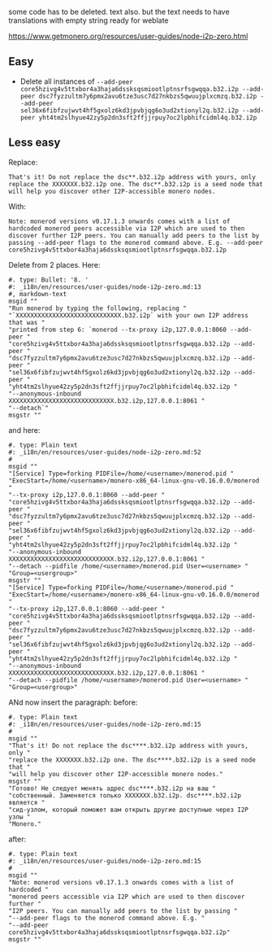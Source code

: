 some code has to be deleted. text also. but the text needs to have translations with empty string ready for weblate

https://www.getmonero.org/resources/user-guides/node-i2p-zero.html


## Easy

- Delete all instances of ` --add-peer core5hzivg4v5ttxbor4a3haja6dssksqsmiootlptnsrfsgwqqa.b32.i2p --add-peer dsc7fyzzultm7y6pmx2avu6tze3usc7d27nkbzs5qwuujplxcmzq.b32.i2p --add-peer sel36x6fibfzujwvt4hf5gxolz6kd3jpvbjqg6o3ud2xtionyl2q.b32.i2p --add-peer yht4tm2slhyue42zy5p2dn3sft2ffjjrpuy7oc2lpbhifcidml4q.b32.i2p `

## Less easy

Replace: 
```
That's it! Do not replace the dsc**.b32.i2p address with yours, only replace the XXXXXXX.b32.i2p one. The dsc**.b32.i2p is a seed node that will help you discover other I2P-accessible monero nodes.
```
With:
```
Note: monerod versions v0.17.1.3 onwards comes with a list of hardcoded monerod peers accessible via I2P which are used to then discover further I2P peers. You can manually add peers to the list by passing --add-peer flags to the monerod command above. E.g. --add-peer core5hzivg4v5ttxbor4a3haja6dssksqsmiootlptnsrfsgwqqa.b32.i2p
```
Delete from 2 places. Here:
```
#. type: Bullet: '8. '
#: _i18n/en/resources/user-guides/node-i2p-zero.md:13
#, markdown-text
msgid ""
"Run monerod by typing the following, replacing "
"`XXXXXXXXXXXXXXXXXXXXXXXXXXXXX.b32.i2p` with your own I2P address that was "
"printed from step 6: `monerod --tx-proxy i2p,127.0.0.1:8060 --add-peer "
"core5hzivg4v5ttxbor4a3haja6dssksqsmiootlptnsrfsgwqqa.b32.i2p --add-peer "
"dsc7fyzzultm7y6pmx2avu6tze3usc7d27nkbzs5qwuujplxcmzq.b32.i2p --add-peer "
"sel36x6fibfzujwvt4hf5gxolz6kd3jpvbjqg6o3ud2xtionyl2q.b32.i2p --add-peer "
"yht4tm2slhyue42zy5p2dn3sft2ffjjrpuy7oc2lpbhifcidml4q.b32.i2p "
"--anonymous-inbound XXXXXXXXXXXXXXXXXXXXXXXXXXXXX.b32.i2p,127.0.0.1:8061 "
"--detach`"
msgstr ""
```
and here:
```
#. type: Plain text
#: _i18n/en/resources/user-guides/node-i2p-zero.md:52
#
msgid ""
"[Service] Type=forking PIDFile=/home/<username>/monerod.pid "
"ExecStart=/home/<username>/monero-x86_64-linux-gnu-v0.16.0.0/monerod "
"--tx-proxy i2p,127.0.0.1:8060 --add-peer "
"core5hzivg4v5ttxbor4a3haja6dssksqsmiootlptnsrfsgwqqa.b32.i2p --add-peer "
"dsc7fyzzultm7y6pmx2avu6tze3usc7d27nkbzs5qwuujplxcmzq.b32.i2p --add-peer "
"sel36x6fibfzujwvt4hf5gxolz6kd3jpvbjqg6o3ud2xtionyl2q.b32.i2p --add-peer "
"yht4tm2slhyue42zy5p2dn3sft2ffjjrpuy7oc2lpbhifcidml4q.b32.i2p "
"--anonymous-inbound XXXXXXXXXXXXXXXXXXXXXXXXXXXXX.b32.i2p,127.0.0.1:8061 "
"--detach --pidfile /home/<username>/monerod.pid User=<username> "
"Group=<usergroup>"
msgstr ""
"[Service] Type=forking PIDFile=/home/<username>/monerod.pid "
"ExecStart=/home/<username>/monero-x86_64-linux-gnu-v0.16.0.0/monerod "
"--tx-proxy i2p,127.0.0.1:8060 --add-peer "
"core5hzivg4v5ttxbor4a3haja6dssksqsmiootlptnsrfsgwqqa.b32.i2p --add-peer "
"dsc7fyzzultm7y6pmx2avu6tze3usc7d27nkbzs5qwuujplxcmzq.b32.i2p --add-peer "
"sel36x6fibfzujwvt4hf5gxolz6kd3jpvbjqg6o3ud2xtionyl2q.b32.i2p --add-peer "
"yht4tm2slhyue42zy5p2dn3sft2ffjjrpuy7oc2lpbhifcidml4q.b32.i2p "
"--anonymous-inbound XXXXXXXXXXXXXXXXXXXXXXXXXXXXX.b32.i2p,127.0.0.1:8061 "
"--detach --pidfile /home/<username>/monerod.pid User=<username> "
"Group=<usergroup>"
```

ANd now insert the paragraph:
before:
```
#. type: Plain text
#: _i18n/en/resources/user-guides/node-i2p-zero.md:15
#
msgid ""
"That's it! Do not replace the dsc****.b32.i2p address with yours, only "
"replace the XXXXXXX.b32.i2p one. The dsc****.b32.i2p is a seed node that "
"will help you discover other I2P-accessible monero nodes."
msgstr ""
"Готово! Не следует менять адрес dsc****.b32.i2p на ваш "
"собственный. Заменяется только XXXXXXX.b32.i2p. dsc****.b32.i2p является "
"сид-узлом, который поможет вам открыть другие доступные через I2P узлы "
"Monero."
```
after:
```
#. type: Plain text
#: _i18n/en/resources/user-guides/node-i2p-zero.md:15
#
msgid ""
"Note: monerod versions v0.17.1.3 onwards comes with a list of hardcoded "
"monerod peers accessible via I2P which are used to then discover further "
"I2P peers. You can manually add peers to the list by passing "
"--add-peer flags to the monerod command above. E.g. "
"--add-peer core5hzivg4v5ttxbor4a3haja6dssksqsmiootlptnsrfsgwqqa.b32.i2p"
msgstr ""

```
